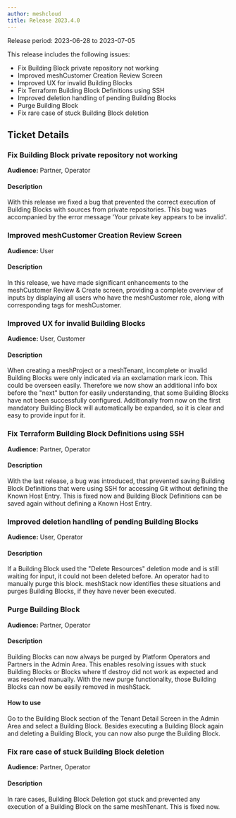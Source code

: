 ```yaml
---
author: meshcloud
title: Release 2023.4.0
---
```


Release period: 2023-06-28 to 2023-07-05

This release includes the following issues:
* Fix Building Block private repository not working
* Improved meshCustomer Creation Review Screen
* Improved UX for invalid Building Blocks
* Fix Terraform Building Block Definitions using SSH
* Improved deletion handling of pending Building Blocks
* Purge Building Block
* Fix rare case of stuck Building Block deletion
<!--truncate-->

## Ticket Details
### Fix Building Block private repository not working
**Audience:** Partner, Operator<br>

#### Description
With this release we fixed a bug that prevented the correct execution of Building Blocks with sources from private 
repositories. This bug was accompanied by the error message 'Your private key appears to be invalid'.

### Improved meshCustomer Creation Review Screen
**Audience:** User<br>

#### Description
In this release, we have made significant enhancements to the meshCustomer Review & Create screen, providing a 
complete overview of inputs by displaying all users who have the meshCustomer role, along with corresponding tags 
for meshCustomer.

### Improved UX for invalid Building Blocks
**Audience:** User, Customer<br>

#### Description
When creating a meshProject or a meshTenant, incomplete or invalid Building Blocks were only indicated
via an exclamation mark icon. This could be overseen easily. Therefore we now show an additional info box
before the "next" button for easily understanding, that some Building Blocks have not been successfully
configured. Additionally from now on the first mandatory Building Block will automatically be
expanded, so it is clear and easy to provide input for it.

### Fix Terraform Building Block Definitions using SSH
**Audience:** Partner, Operator<br>

#### Description
With the last release, a bug was introduced, that prevented saving Building Block Definitions that were
using SSH for accessing Git without defining the Known Host Entry. This is fixed now and Building Block
Definitions can be saved again without defining a Known Host Entry.

### Improved deletion handling of pending Building Blocks
**Audience:** User, Operator<br>

#### Description
If a Building Block used the "Delete Resources" deletion mode and is still waiting for input, it could
not been deleted before. An operator had to manually purge this block. meshStack now identifies these
situations and purges Building Blocks, if they have never been executed.

### Purge Building Block
**Audience:** Partner, Operator<br>

#### Description
Building Blocks can now always be purged by Platform Operators and Partners in the Admin Area. This enables
resolving issues with stuck Building Blocks or Blocks where tf destroy did not work as expected and was resolved
manually. With the new purge functionality, those Building Blocks can now be easily removed in meshStack.

#### How to use
Go to the Building Block section of the Tenant Detail Screen in the Admin Area and select a Building Block. Besides executing
a Building Block again and deleting a Building Block, you can now also purge the Building Block.

### Fix rare case of stuck Building Block deletion
**Audience:** Partner, Operator<br>

#### Description
In rare cases, Building Block Deletion got stuck and prevented any execution of a Building Block on the same meshTenant.
This is fixed now.

